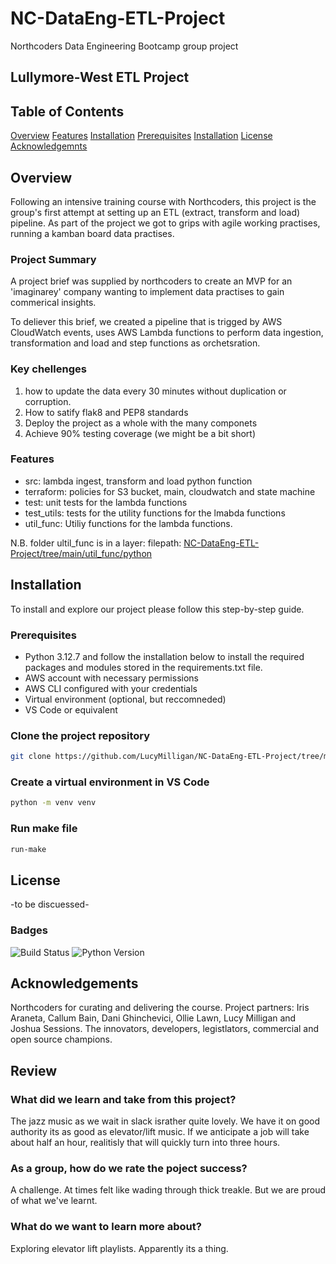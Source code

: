
# NC-DataEng-ETL-Project

Northcoders Data Engineering Bootcamp group project

## Lullymore-West ETL Project

## Table of Contents

[Overview](#overview)
[Features](#features)
[Installation](#installation)
[Prerequisites](#prerequisites)
[Installation](#installation)
[License](#license)
[Acknowledgemnts](#acknowledgements)

## Overview

Following an intensive training course with Northcoders, this project is the group's
first attempt at setting up an ETL (extract, transform and load) pipeline.
As part of the project we got to grips with agile working practises,
running a kamban board data practises.

### Project Summary

A project brief was supplied by northcoders to create an MVP
for an 'imaginarey' company wanting to implement data practises
to gain commerical insights.

To deliever this brief, we created a pipeline that is trigged by AWS CloudWatch events,
uses AWS Lambda functions to perform data ingestion, transformation and load
and step functions as orchetsration.

### Key chellenges

1. how to update the data every 30 minutes without duplication or corruption.
2. How to satify flak8 and PEP8 standards
3. Deploy the project as a whole with the many componets
4. Achieve 90% testing coverage (we might be a bit short)

### Features

- src: lambda ingest, transform and load python function
- terraform: policies for S3 bucket, main, cloudwatch and state machine
- test: unit tests for the lambda functions
- test_utils: tests for the utility functions for the lmabda functions
- util_func: Utiliy functions for the lambda functions.

N.B. folder ultil_func is in a layer: filepath:
[NC-DataEng-ETL-Project/tree/main/util_func/python](https://github.com/LucyMilligan/NC-DataEng-ETL-Project/tree/main/util_func/python)

## Installation

To install and explore our project please follow this step-by-step guide.

### Prerequisites

- Python 3.12.7 and follow the installation below to install the required packages
and modules stored in the requirements.txt file.
- AWS account with necessary permissions
- AWS CLI configured with your credentials
- Virtual environment (optional, but reccomneded)
- VS Code or equivalent

### Clone the project repository

```bash
git clone https://github.com/LucyMilligan/NC-DataEng-ETL-Project/tree/main/util_func/python
```

### Create a virtual environment in VS Code

```bash
python -m venv venv
```

### Run make file

```bash
run-make
```

## License

-to be discuessed-

### Badges

![Build Status](https://github.com/LucyMilligan/NC-DataEng-ETL-Project/tree/main/.github/workflows/CI/badge.svg)
![Python Version](https://img.shields.io/badge/python-3.8%2B-blue)

## Acknowledgements

Northcoders for curating and delivering the course.
Project partners: Iris Araneta, Callum Bain, Dani Ghinchevici,
Ollie Lawn, Lucy Milligan and Joshua Sessions.
The innovators, developers, legistlators, commercial and open source champions.

## Review

### What did we learn and take from this project?

The jazz music as we wait in slack israther quite lovely.
We have it on good authority its as good as elevator/lift music.
If we anticipate a job will take about half an hour,
realitisly that will quickly turn into three hours.

### As a group, how do we rate the poject success?

A challenge. At times felt like wading through thick treakle.
But we are proud of what we've learnt.

### What do we want to learn more about?

Exploring elevator lift playlists. Apparently its a thing.
